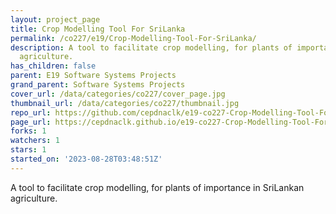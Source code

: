 ```yaml
---
layout: project_page
title: Crop Modelling Tool For SriLanka
permalink: /co227/e19/Crop-Modelling-Tool-For-SriLanka/
description: A tool to facilitate crop modelling, for plants of importance in SriLankan
  agriculture.
has_children: false
parent: E19 Software Systems Projects
grand_parent: Software Systems Projects
cover_url: /data/categories/co227/cover_page.jpg
thumbnail_url: /data/categories/co227/thumbnail.jpg
repo_url: https://github.com/cepdnaclk/e19-co227-Crop-Modelling-Tool-For-SriLanka
page_url: https://cepdnaclk.github.io/e19-co227-Crop-Modelling-Tool-For-SriLanka
forks: 1
watchers: 1
stars: 1
started_on: '2023-08-28T03:48:51Z'
---
```


A tool to facilitate crop modelling, for plants of importance in SriLankan agriculture.